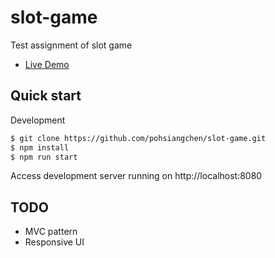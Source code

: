 # slot-game
Test assignment of slot game

* [Live Demo](https://slot-game.now.sh/)

## Quick start

Development
```sh
$ git clone https://github.com/pohsiangchen/slot-game.git
$ npm install
$ npm run start
```
Access development server running on http://localhost:8080

## TODO

* MVC pattern
* Responsive UI
